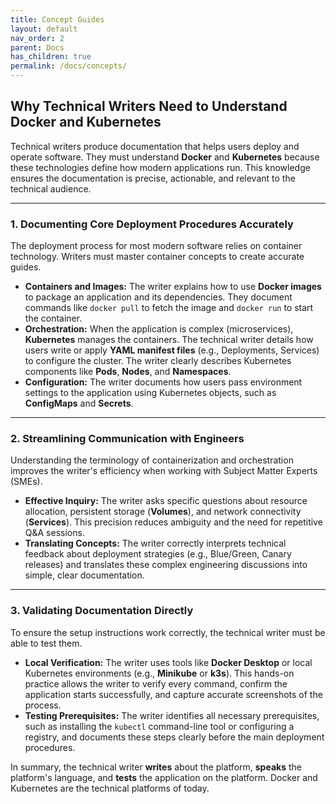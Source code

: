 ```yaml
---
title: Concept Guides
layout: default
nav_order: 2
parent: Docs
has_children: true
permalink: /docs/concepts/
---
```


## Why Technical Writers Need to Understand Docker and Kubernetes

Technical writers produce documentation that helps users deploy and operate software. They must understand **Docker** and **Kubernetes** because these technologies define how modern applications run. This knowledge ensures the documentation is precise, actionable, and relevant to the technical audience.

***

### 1. Documenting Core Deployment Procedures Accurately

The deployment process for most modern software relies on container technology. Writers must master container concepts to create accurate guides.

* **Containers and Images:** The writer explains how to use **Docker images** to package an application and its dependencies. They document commands like `docker pull` to fetch the image and `docker run` to start the container.
* **Orchestration:** When the application is complex (microservices), **Kubernetes** manages the containers. The technical writer details how users write or apply **YAML manifest files** (e.g., Deployments, Services) to configure the cluster. The writer clearly describes Kubernetes components like **Pods**, **Nodes**, and **Namespaces**.
* **Configuration:** The writer documents how users pass environment settings to the application using Kubernetes objects, such as **ConfigMaps** and **Secrets**.

***

### 2. Streamlining Communication with Engineers

Understanding the terminology of containerization and orchestration improves the writer's efficiency when working with Subject Matter Experts (SMEs).

* **Effective Inquiry:** The writer asks specific questions about resource allocation, persistent storage (**Volumes**), and network connectivity (**Services**). This precision reduces ambiguity and the need for repetitive Q\&A sessions.
* **Translating Concepts:** The writer correctly interprets technical feedback about deployment strategies (e.g., Blue/Green, Canary releases) and translates these complex engineering discussions into simple, clear documentation.

***

### 3. Validating Documentation Directly

To ensure the setup instructions work correctly, the technical writer must be able to test them.

* **Local Verification:** The writer uses tools like **Docker Desktop** or local Kubernetes environments (e.g., **Minikube** or **k3s**). This hands-on practice allows the writer to verify every command, confirm the application starts successfully, and capture accurate screenshots of the process.
* **Testing Prerequisites:** The writer identifies all necessary prerequisites, such as installing the `kubectl` command-line tool or configuring a registry, and documents these steps clearly before the main deployment procedures.

In summary, the technical writer **writes** about the platform, **speaks** the platform's language, and **tests** the application on the platform. Docker and Kubernetes are the technical platforms of today.
